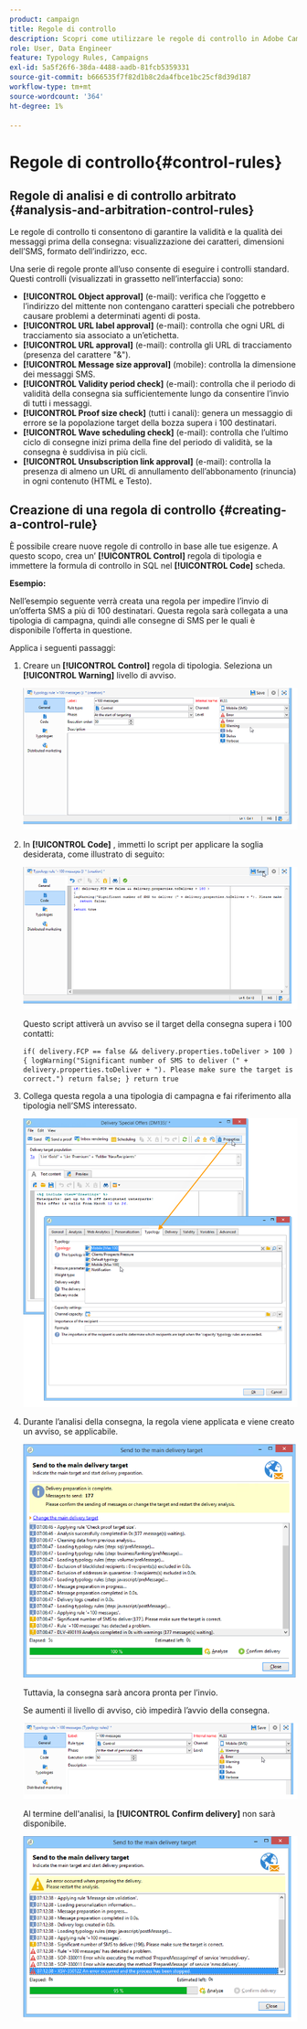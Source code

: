 ```yaml
---
product: campaign
title: Regole di controllo
description: Scopri come utilizzare le regole di controllo in Adobe Campaign
role: User, Data Engineer
feature: Typology Rules, Campaigns
exl-id: 5a5f26f6-38da-4488-aadb-81fcb5359331
source-git-commit: b666535f7f82d1b8c2da4fbce1bc25cf8d39d187
workflow-type: tm+mt
source-wordcount: '364'
ht-degree: 1%

---
```


# Regole di controllo{#control-rules}

## Regole di analisi e di controllo arbitrato {#analysis-and-arbitration-control-rules}

Le regole di controllo ti consentono di garantire la validità e la qualità dei messaggi prima della consegna: visualizzazione dei caratteri, dimensioni dell’SMS, formato dell’indirizzo, ecc.

Una serie di regole pronte all’uso consente di eseguire i controlli standard. Questi controlli (visualizzati in grassetto nell’interfaccia) sono:

* **[!UICONTROL Object approval]** (e-mail): verifica che l’oggetto e l’indirizzo del mittente non contengano caratteri speciali che potrebbero causare problemi a determinati agenti di posta.
* **[!UICONTROL URL label approval]** (e-mail): controlla che ogni URL di tracciamento sia associato a un’etichetta.
* **[!UICONTROL URL approval]** (e-mail): controlla gli URL di tracciamento (presenza del carattere &quot;&amp;&quot;).
* **[!UICONTROL Message size approval]** (mobile): controlla la dimensione dei messaggi SMS.
* **[!UICONTROL Validity period check]** (e-mail): controlla che il periodo di validità della consegna sia sufficientemente lungo da consentire l’invio di tutti i messaggi.
* **[!UICONTROL Proof size check]** (tutti i canali): genera un messaggio di errore se la popolazione target della bozza supera i 100 destinatari.
* **[!UICONTROL Wave scheduling check]** (e-mail): controlla che l’ultimo ciclo di consegne inizi prima della fine del periodo di validità, se la consegna è suddivisa in più cicli.
* **[!UICONTROL Unsubscription link approval]** (e-mail): controlla la presenza di almeno un URL di annullamento dell’abbonamento (rinuncia) in ogni contenuto (HTML e Testo).

## Creazione di una regola di controllo {#creating-a-control-rule}

È possibile creare nuove regole di controllo in base alle tue esigenze. A questo scopo, crea un’ **[!UICONTROL Control]** regola di tipologia e immettere la formula di controllo in SQL nel **[!UICONTROL Code]** scheda.

**Esempio:**

Nell’esempio seguente verrà creata una regola per impedire l’invio di un’offerta SMS a più di 100 destinatari. Questa regola sarà collegata a una tipologia di campagna, quindi alle consegne di SMS per le quali è disponibile l’offerta in questione.

Applica i seguenti passaggi:

1. Creare un **[!UICONTROL Control]** regola di tipologia. Seleziona un **[!UICONTROL Warning]** livello di avviso.

   ![](assets/campaign_opt_create_control_01.png)

1. In **[!UICONTROL Code]** , immetti lo script per applicare la soglia desiderata, come illustrato di seguito:

   ![](assets/campaign_opt_create_control_02.png)

   Questo script attiverà un avviso se il target della consegna supera i 100 contatti:

   ```
   if( delivery.FCP == false && delivery.properties.toDeliver > 100 ) { logWarning("Significant number of SMS to deliver (" + delivery.properties.toDeliver + "). Please make sure the target is correct.") return false; } return true
   ```

1. Collega questa regola a una tipologia di campagna e fai riferimento alla tipologia nell’SMS interessato.

   ![](assets/campaign_opt_create_control_03.png)

1. Durante l’analisi della consegna, la regola viene applicata e viene creato un avviso, se applicabile.

   ![](assets/campaign_opt_create_control_04.png)

   Tuttavia, la consegna sarà ancora pronta per l’invio.

   Se aumenti il livello di avviso, ciò impedirà l’avvio della consegna.

   ![](assets/campaign_opt_create_control_05.png)

   Al termine dell&#39;analisi, la **[!UICONTROL Confirm delivery]** non sarà disponibile.

   ![](assets/campaign_opt_create_control_06.png)
